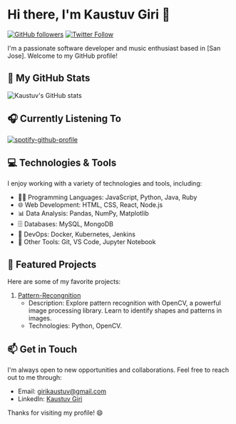 # Hi there, I'm Kaustuv Giri 👋
[![GitHub followers](https://img.shields.io/github/followers/girik21?label=Followers&style=social)](https://github.com/girik21)
[![Twitter Follow](https://img.shields.io/twitter/follow/your_twitter_handle?label=Follow&style=social)](https://twitter.com/your_twitter_handle)

I'm a passionate software developer and music enthusiast based in [San Jose]. Welcome to my GitHub profile!

## 🚀 My GitHub Stats

![Kaustuv's GitHub stats](https://github-readme-stats.vercel.app/api?username=girik21&theme=radical&show_icons=true)

## 🎧 Currently Listening To

[![spotify-github-profile](https://spotify-github-profile.vercel.app/api/view?uid=313b6rvx5ucax5eeim2sjhozmbe4&cover_image=true&theme=natemoo-re&show_offline=false&background_color=121212&interchange=false&bar_color=53b14f&bar_color_cover=true)](https://github.com/kittinan/spotify-github-profile)

## 💻 Technologies & Tools

I enjoy working with a variety of technologies and tools, including:

- 👨‍💻 Programming Languages: JavaScript, Python, Java, Ruby
- 🌐 Web Development: HTML, CSS, React, Node.js
- 📊 Data Analysis: Pandas, NumPy, Matplotlib
- 🗄️ Databases: MySQL, MongoDB
- 🔧 DevOps: Docker, Kubernetes, Jenkins
- 🌟 Other Tools: Git, VS Code, Jupyter Notebook

## 📂 Featured Projects

Here are some of my favorite projects:

1. [Pattern-Recongnition](https://github.com/girik21/Pattern-Recongnition-using-OpenCV)
   - Description: Explore pattern recognition with OpenCV, a powerful image processing library. Learn to identify shapes and patterns in images.
   - Technologies: Python, OpenCV.


## 📫 Get in Touch

I'm always open to new opportunities and collaborations. Feel free to reach out to me through:

- Email: [girikaustuv@gmail.com](mailto:girikaustuv@gmail.com)
- LinkedIn: [Kaustuv Giri](https://www.linkedin.com/in/kaustuvgiri/)

Thanks for visiting my profile! 😄
